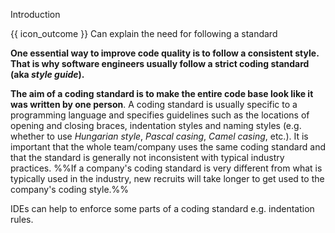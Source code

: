 <span id="title">Introduction</span>

<span id="prereqs"></span>

<span id="outcomes">{{ icon_outcome }} Can explain the need for following a standard</span>

<div id="body">

**One essential way to improve code quality is to follow a consistent style. That is why software engineers usually follow a strict coding standard (aka _style guide_).**

**The aim of a coding standard is to make the entire code base look like it was written by one person**. A coding standard is usually specific to a programming language and specifies guidelines such as the locations of opening and closing braces, indentation styles and naming styles (e.g. whether to use _Hungarian style_, _Pascal casing_, _Camel casing_, etc.). It is important that the whole team/company uses the same coding standard and that the standard is generally not inconsistent with typical industry practices. %%If a company's coding standard is very different from what is typically used in the industry, new recruits will take longer to get used to the company's coding style.%%

<box type="tip" seamless>

IDEs can help to enforce some parts of a coding standard e.g. indentation rules.
</box>

</div>

<div id="extras">
<include src="exercises.md" />
</div>
